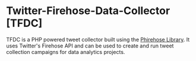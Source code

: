 # Twitter-Firehose-Data-Collector [TFDC]
TFDC is a PHP powered tweet collector built using the [Phirehose Library](https://github.com/fennb/phirehose). It uses Twitter's Firehose API and can be used to create and run tweet collection campaigns for data analytics projects. 
